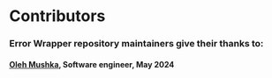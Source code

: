# Contributors

### Error Wrapper repository maintainers give their thanks to:

#### [Oleh Mushka](https://github.com/olehmushka), Software engineer, May 2024
